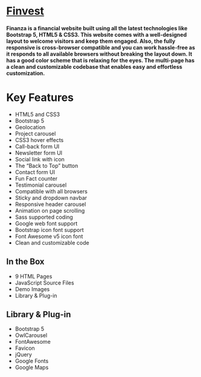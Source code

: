 # [Finvest]()
#### Finanza is a financial website built using all the latest technologies like Bootstrap 5, HTML5 & CSS3. This website comes with a well-designed layout to welcome visitors and keep them engaged. Also,  the fully responsive  is cross-browser compatible and you can work hassle-free as it responds to all available browsers without breaking the layout down.  It has a good color scheme that is relaxing for the eyes. The multi-page has a clean and customizable codebase that enables easy and effortless customization.



# Key Features
- HTML5 and CSS3
- Bootstrap 5
- Geolocation
- Project carousel
- CSS3 hover effects
- Call-back form UI
- Newsletter form UI
- Social link with icon
- The “Back to Top” button
- Contact form UI
- Fun Fact counter
- Testimonial carousel
- Compatible with all browsers
- Sticky and dropdown navbar
- Responsive header carousel
- Animation on page scrolling
- Sass supported coding
- Google web font support
- Bootstrap icon font support
- Font Awesome v5 icon font
- Clean and customizable code

## In the Box
- 9 HTML Pages
- JavaScript Source Files
- Demo Images
- Library & Plug-in


## Library & Plug-in
- Bootstrap 5
- OwlCarousel
- FontAwesome
- Favicon
- jQuery
- Google Fonts
- Google Maps